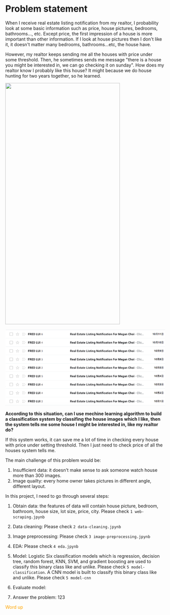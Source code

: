 # Problem statement

When I receive real estate listing notification from my realtor, I probability look at some basic information such as price, house pictures, bedrooms, bathrooms..., etc. Except price, the first impression of a house is more important than other information. If I look at house pictures then I don't like it, it doesn't matter many bedrooms, bathrooms...etc, the house have. 

However, my realtor keeps sending me all the houses with price under some threshold. Then, he sometimes sends me message "there is a house you might be interested in, we can go checking it on sunday". How does my realtor know I probably like this house? It might because we do house hunting for two years together, so he learned.

<p align="left">
  <img src="https://github.com/Kenghsin/house-image-classification/assets/listings.png" height="761" width="361">
</p>

![](assets/listings.png)

**According to this situation, can I use mechine learning algorithm to build a classification system by classifing the house images which I like, then the system tells me some house I might be interested in, like my realtor do?**

If this system works, it can save me a lot of time in checking every house with price under setting threshold. Then I just need to check price of all the houses system tells me.

The main challenge of this problem would be:

1. Insufficient data: it doesn't make sense to ask someone watch house more than 300 images.
2. Image quailty: every home owner takes pictures in different angle, different layout. 

In this project, I need to go through several steps:
1. Obtain data: the features of data will contain house picture, bedroom, bathroom, house size, lot size, price, city. Please check `1 web-scraping.jpynb`

2. Data cleaning: Please check `2 data-cleaning.jpynb`

3. Image preprocessing: Please check `3 image-preprocessing.jpynb`

4. EDA: Please check `4 eda.jpynb`

5. Model: Logistic Six classification models which is regression, decision tree, random forest, KNN, SVM, and gradient boosting are used to classify this binary class like and unlike. Please check `5 model-classification`. A CNN model is built to classify this binary class like and unlike. Please check `5 model-cnn`

6. Evaluate model:

7. Answer the problem: 123

<span style="color:orange;">Word up</span>


